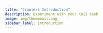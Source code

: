 ```yaml
---
title: "Crawlers Introduction"
description: Experiment with your Koii task
image: img/thumbnail.png
sidebar_label: Introduction
---
```

